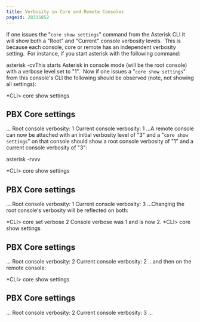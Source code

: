 ```yaml
---
title: Verbosity in Core and Remote Consoles
pageid: 28315852
---
```


If one issues the "`core show settings`" command from the Asterisk CLI it will show both a "Root" and "Current" console verbosity levels.  This is because each console, core or remote has an independent verbosity setting.  For instance, if you start asterisk with the following command:

asterisk -cvThis starts Asterisk in console mode (will be the root console) with a verbose level set to "1".  Now if one issues a "`core show settings`" from this console's CLI the following should be observed (note, not showing all settings):

\*CLI> core show settings

PBX Core settings
-----------------
...
Root console verbosity: 1
Current console verbosity: 1
...A remote console can now be attached with an initial verbosity level of "3" and a "`core show settings`" on that console should show a root console verbosity of "1" and a current console verbosity of "3":

asterisk -rvvv

\*CLI> core show settings

PBX Core settings
-----------------
...
Root console verbosity: 1
Current console verbosity: 3
...Changing the root console's verbosity will be reflected on both:

\*CLI> core set verbose 2
Console verbose was 1 and is now 2.
\*CLI> core show settings

PBX Core settings
-----------------
...
Root console verbosity: 2
Current console verbosity: 2
...and then on the remote console:

\*CLI> core show settings

PBX Core settings
-----------------
...
Root console verbosity: 2
Current console verbosity: 3
...